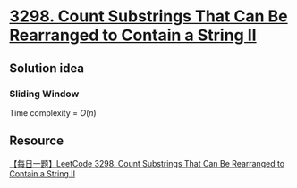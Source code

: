 # [3298. Count Substrings That Can Be Rearranged to Contain a String II](https://leetcode.com/problems/count-substrings-that-can-be-rearranged-to-contain-a-string-ii/description/)

## Solution idea
### Sliding Window


Time complexity = $O(n)$

## Resource
[【每日一题】LeetCode 3298. Count Substrings That Can Be Rearranged to Contain a String II](https://www.youtube.com/watch?v=EanBxAbn_Tg&ab_channel=HuifengGuan)